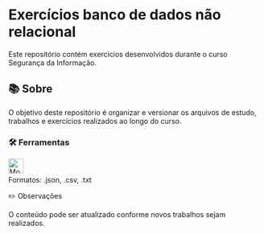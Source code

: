 # Exercícios banco de dados não relacional
Este repositório contém exercícios desenvolvidos durante o curso Segurança da Informação.

## 📚 Sobre
O objetivo deste repositório é organizar e versionar os arquivos de estudo, trabalhos e exercícios realizados ao longo do curso.

### 🛠️ Ferramentas
<img 
    align="left" 
    alt="MongoDB" 
    title="MongoDB" 
    width="30px" 
    style="padding-right: 10px;" 
    src="https://cdn.jsdelivr.net/gh/devicons/devicon/icons/mongodb/mongodb-original.svg" 
/>
<br/><br/>
Formatos: .json, .csv, .txt

✏️ Observações

O conteúdo pode ser atualizado conforme novos trabalhos sejam realizados.

